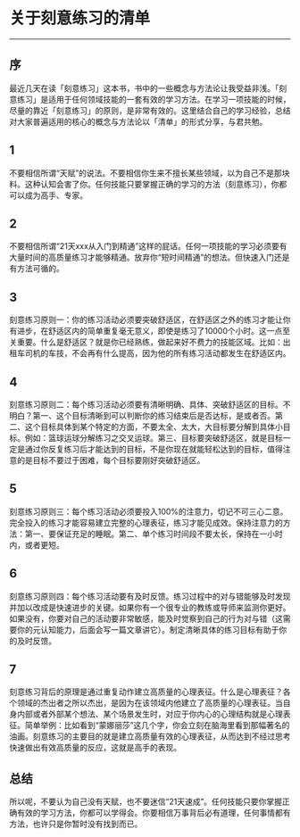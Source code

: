 # 关于刻意练习的清单

----
## 序

最近几天在读「刻意练习」这本书，书中的一些概念与方法论让我受益非浅。「刻意练习」是适用于任何领域技能的一套有效的学习方法。在学习一项技能的时候，尽量的靠近「刻意练习」的原则，是非常有效的。这里结合自己的学习经验，总结对大家普遍适用的核心的概念与方法论以「清单」的形式分享，与君共勉。

## 1

不要相信所谓“天赋”的说法。不要相信你生来不擅长某些领域，以为自己不是那块料。这种认知会害了你。任何技能只要掌握正确的学习的方法（刻意练习），你都可以成为高手、专家。

## 2

不要相信所谓“21天xxx从入门到精通”这样的屁话。任何一项技能的学习必须要有大量时间的高质量练习才能够精通。放弃你“短时间精通”的想法。但快速入门还是有方法可循的。



## 3

刻意练习原则一：你的练习活动必须要突破舒适区，在舒适区之外的练习才能让你有进步，在舒适区内的简单重复毫无意义，即使是练习了10000个小时。这一点至关重要。什么是舒适区？就是你已经熟练，做起来好不费力的技能区域。比如：出租车司机的车技，不会再有什么提高，因为他的所有练习活动都发生在舒适区内。



## 4

刻意练习原则二：每个练习活动必须要有清晰明确、具体、突破舒适区的目标。不明白？第一、这个目标清晰到可以判断你的练习结束后是否达标，是或者否。第二、这个目标具体到某个特定的方面，不要太全、太大，大目标要分解到具体小目标。例如：篮球运球分解练习之交叉运球。第三、目标要突破舒适区，就是目标一定是通过你反复练习后才能达到的目标，不是你现在就能轻松达到的目标，值得注意的是目标不要过于困难，每个目标要刚好突破舒适区。



## 5

刻意练习原则三：每个练习活动必须要投入100%的注意力，切记不可三心二意。完全投入的练习才能容易建立完整的心理表征，练习才能见成效。保持注意力的方法：第一、要保证充足的睡眠。第二、单个练习时间段不要太长，保持在一小时内，或者更短。



## 6

刻意练习原则四：每个练习活动要有及时反馈。练习过程中的对与错能够及时发现并加以改成是快速进步的关键。如果你有一个很专业的教练或导师来监测你更好。如果没有，你要对自己的活动要非常敏感，能及时觉察到自己的行为对与错（这需要你的元认知能力，后面会写一篇文章讲它）。制定清晰具体的练习目标有助于你的及时反馈。



## 7

刻意练习背后的原理是通过重复动作建立高质量的心理表征。什么是心理表征？各个领域的杰出者之所以杰出，是因为在该领域内他建立了高质量的心理表征。当自身内部或者外部某个想法、某个场景发生时，对应于你内心的心理结构就是心理表征。简单举例：比如看到“蒙娜丽莎”这几个字，你会立刻在脑海里看到那幅著名的油画。刻意练习的主要目的就是建立高质量有效的心理表征，从而达到不经过思考快速做出有效高质量的反应，这就是高手的表现。



## 总结

所以呢，不要认为自己没有天赋，也不要迷信“21天速成”。任何技能只要你掌握正确有效的学习方法，你都可以学得会。你要相信万事背后必有道理，任何事情都有方法，也许只是你暂时没有找到而已。
